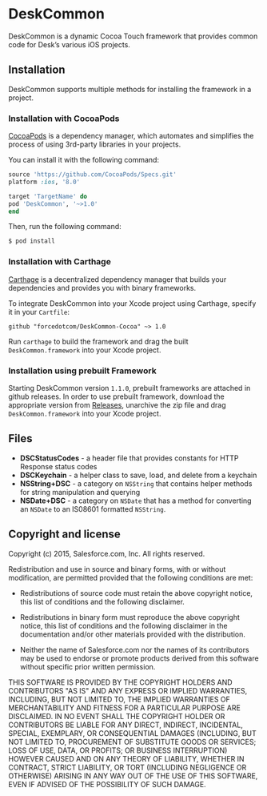 # DeskCommon
DeskCommon is a dynamic Cocoa Touch framework that provides common code for Desk’s various iOS projects.

## Installation
DeskCommon supports multiple methods for installing the framework in a project.

### Installation with CocoaPods
[CocoaPods](http://cocoapods.org) is a dependency manager, which automates and simplifies the process of using 3rd-party libraries in your projects.

You can install it with the following command:

```ruby
source 'https://github.com/CocoaPods/Specs.git'
platform :ios, '8.0'

target 'TargetName' do
pod 'DeskCommon', '~>1.0'
end
```
Then, run the following command:

```bash
$ pod install
```

### Installation with Carthage
[Carthage](https://github.com/Carthage/Carthage) is a decentralized dependency manager that builds your dependencies and provides you with binary frameworks.

To integrate DeskCommon into your Xcode project using Carthage, specify it in your `Cartfile`:

```ogdl
github "forcedotcom/DeskCommon-Cocoa" ~> 1.0
```
Run `carthage` to build the framework and drag the built `DeskCommon.framework` into your Xcode project.

### Installation using prebuilt Framework
Starting DeskCommon version `1.1.0`, prebuilt frameworks are attached in github releases. In order to use prebuilt framework, download the appropriate version from [Releases](https://github.com/forcedotcom/DeskCommon-Cocoa/releases), unarchive the zip file and drag `DeskCommon.framework` into your Xcode project.

## Files
* **DSCStatusCodes** - a header file that provides constants for HTTP Response status codes
* **DSCKeychain** - a helper class to save, load, and delete from a keychain
* **NSString+DSC** - a category on `NSString` that contains helper methods for string manipulation and querying
* **NSDate+DSC** - a category on `NSDate` that has a method for converting an `NSDate` to an IS08601 formatted `NSString`.

## Copyright and license

Copyright (c) 2015, Salesforce.com, Inc.
All rights reserved.

Redistribution and use in source and binary forms, with or without modification, are permitted provided that the following conditions are met:

* Redistributions of source code must retain the above copyright notice, this list of conditions and the following disclaimer.

* Redistributions in binary form must reproduce the above copyright notice, this list of conditions and the following disclaimer in the documentation and/or other materials provided with the distribution.

* Neither the name of Salesforce.com nor the names of its contributors may be used to endorse or promote products derived from this software without specific prior written permission.

THIS SOFTWARE IS PROVIDED BY THE COPYRIGHT HOLDERS AND CONTRIBUTORS "AS IS" AND ANY EXPRESS OR IMPLIED WARRANTIES, INCLUDING, BUT NOT LIMITED TO, THE IMPLIED WARRANTIES OF MERCHANTABILITY AND FITNESS FOR A PARTICULAR PURPOSE ARE DISCLAIMED. IN NO EVENT SHALL THE COPYRIGHT HOLDER OR CONTRIBUTORS BE LIABLE FOR ANY DIRECT, INDIRECT, INCIDENTAL, SPECIAL, EXEMPLARY, OR CONSEQUENTIAL DAMAGES (INCLUDING, BUT NOT LIMITED TO, PROCUREMENT OF SUBSTITUTE GOODS OR SERVICES; LOSS OF USE, DATA, OR PROFITS; OR BUSINESS INTERRUPTION) HOWEVER CAUSED AND ON ANY THEORY OF LIABILITY, WHETHER IN CONTRACT, STRICT LIABILITY, OR TORT (INCLUDING NEGLIGENCE OR OTHERWISE) ARISING IN ANY WAY OUT OF THE USE OF THIS SOFTWARE, EVEN IF ADVISED OF THE POSSIBILITY OF SUCH DAMAGE.
